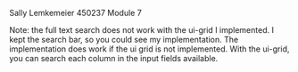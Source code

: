 Sally Lemkemeier
450237
Module 7

Note: the full text search does not work with the ui-grid I implemented. I kept the search bar, so you could see my implementation.
The implementation does work if the ui grid is not implemented. With the ui-grid, you can search each column in the input
fields available.
